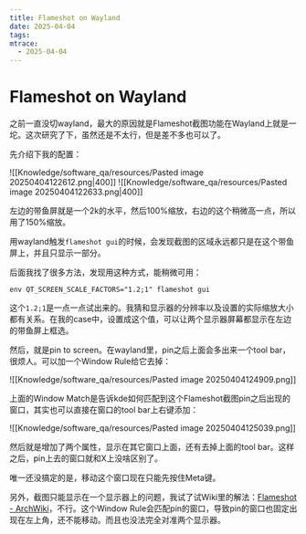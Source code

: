 ```yaml
---
title: Flameshot on Wayland
date: 2025-04-04
tags: 
mtrace: 
  - 2025-04-04
---
```


# Flameshot on Wayland

之前一直没切wayland，最大的原因就是Flameshot截图功能在Wayland上就是一坨。这次研究了下，虽然还是不太行，但是差不多也可以了。

先介绍下我的配置：

![[Knowledge/software_qa/resources/Pasted image 20250404122612.png|400]] ![[Knowledge/software_qa/resources/Pasted image 20250404122633.png|400]]

左边的带鱼屏就是一个2k的水平，然后100%缩放，右边的这个稍微高一点，所以用了150%缩放。

用wayland触发`flameshot gui`的时候，会发现截图的区域永远都只是在这个带鱼屏上，并且只显示一部分。

后面我找了很多方法，发现用这种方式，能稍微可用：

```shell
env QT_SCREEN_SCALE_FACTORS="1.2;1" flameshot gui
```

这个`1.2;1`是一点一点试出来的。我猜和显示器的分辨率以及设置的实际缩放大小都有关系。在我的case中，设置成这个值，可以让两个显示器屏幕都显示在左边的带鱼屏上框选。

然后，就是pin to screen。在wayland里，pin之后上面会多出来一个tool bar，很烦人。可以加一个Window Rule给它去掉：

![[Knowledge/software_qa/resources/Pasted image 20250404124909.png]]

上面的Window Match是告诉kde如何匹配到这个Flameshot截图pin之后出现的窗口，其实也可以直接在窗口的tool bar上右键添加：

![[Knowledge/software_qa/resources/Pasted image 20250404125039.png]]

然后就是增加了两个属性，显示在其它窗口上面，还有去掉上面的tool bar。这样之后，pin上去的窗口就和X上没啥区别了。

唯一还没搞定的是，移动这个窗口现在只能先按住Meta键。

另外，截图只能显示在一个显示器上的问题，我试了试Wiki里的解法：[Flameshot - ArchWiki](https://wiki.archlinux.org/title/Flameshot#Flameshot_does_not_work_on_all_monitors_of_a_multi-monitor_setup_in_KDE_Plasma_on_wayland)，不行。这个Window Rule会匹配pin的窗口，导致pin的窗口也固定出现在左上角，还不能移动。而且也没法完全对准两个显示器。
